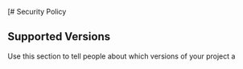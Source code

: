[# Security Policy

## Supported Versions

Use this section to tell people about which versions of your project a